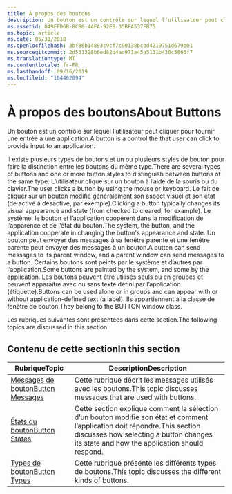 ```yaml
---
title: À propos des boutons
description: Un bouton est un contrôle sur lequel l’utilisateur peut cliquer pour fournir une entrée à une application.
ms.assetid: 849FFD6B-8CB6-44FA-92EB-35BFA537FB75
ms.topic: article
ms.date: 05/31/2018
ms.openlocfilehash: 3bf86b14893c9cf7c90138bcbd4219751d679b01
ms.sourcegitcommit: 2d531328b6ed82d4ad971a45a5131b430c5866f7
ms.translationtype: MT
ms.contentlocale: fr-FR
ms.lasthandoff: 09/16/2019
ms.locfileid: "104462094"
---
```

# <a name="about-buttons"></a><span data-ttu-id="bd7ed-103">À propos des boutons</span><span class="sxs-lookup"><span data-stu-id="bd7ed-103">About Buttons</span></span>

<span data-ttu-id="bd7ed-104">Un bouton est un contrôle sur lequel l’utilisateur peut cliquer pour fournir une entrée à une application.</span><span class="sxs-lookup"><span data-stu-id="bd7ed-104">A button is a control the that user can click to provide input to an application.</span></span>

<span data-ttu-id="bd7ed-105">Il existe plusieurs types de boutons et un ou plusieurs styles de bouton pour faire la distinction entre les boutons du même type.</span><span class="sxs-lookup"><span data-stu-id="bd7ed-105">There are several types of buttons and one or more button styles to distinguish between buttons of the same type.</span></span> <span data-ttu-id="bd7ed-106">L’utilisateur clique sur un bouton à l’aide de la souris ou du clavier.</span><span class="sxs-lookup"><span data-stu-id="bd7ed-106">The user clicks a button by using the mouse or keyboard.</span></span> <span data-ttu-id="bd7ed-107">Le fait de cliquer sur un bouton modifie généralement son aspect visuel et son état (de activé à désactivé, par exemple).</span><span class="sxs-lookup"><span data-stu-id="bd7ed-107">Clicking a button typically changes its visual appearance and state (from checked to cleared, for example).</span></span> <span data-ttu-id="bd7ed-108">Le système, le bouton et l’application coopèrent dans la modification de l’apparence et de l’état du bouton.</span><span class="sxs-lookup"><span data-stu-id="bd7ed-108">The system, the button, and the application cooperate in changing the button's appearance and state.</span></span> <span data-ttu-id="bd7ed-109">Un bouton peut envoyer des messages à sa fenêtre parente et une fenêtre parente peut envoyer des messages à un bouton.</span><span class="sxs-lookup"><span data-stu-id="bd7ed-109">A button can send messages to its parent window, and a parent window can send messages to a button.</span></span> <span data-ttu-id="bd7ed-110">Certains boutons sont peints par le système et d’autres par l’application.</span><span class="sxs-lookup"><span data-stu-id="bd7ed-110">Some buttons are painted by the system, and some by the application.</span></span> <span data-ttu-id="bd7ed-111">Les boutons peuvent être utilisés seuls ou en groupes et peuvent apparaître avec ou sans texte défini par l’application (étiquette).</span><span class="sxs-lookup"><span data-stu-id="bd7ed-111">Buttons can be used alone or in groups and can appear with or without application-defined text (a label).</span></span> <span data-ttu-id="bd7ed-112">Ils appartiennent à la classe de fenêtre de bouton.</span><span class="sxs-lookup"><span data-stu-id="bd7ed-112">They belong to the BUTTON window class.</span></span>

<span data-ttu-id="bd7ed-113">Les rubriques suivantes sont présentées dans cette section.</span><span class="sxs-lookup"><span data-stu-id="bd7ed-113">The following topics are discussed in this section.</span></span>

## <a name="in-this-section"></a><span data-ttu-id="bd7ed-114">Contenu de cette section</span><span class="sxs-lookup"><span data-stu-id="bd7ed-114">In this section</span></span>



| <span data-ttu-id="bd7ed-115">Rubrique</span><span class="sxs-lookup"><span data-stu-id="bd7ed-115">Topic</span></span>                                                  | <span data-ttu-id="bd7ed-116">Description</span><span class="sxs-lookup"><span data-stu-id="bd7ed-116">Description</span></span>                                                                                                        |
|--------------------------------------------------------|--------------------------------------------------------------------------------------------------------------------|
| [<span data-ttu-id="bd7ed-117">Messages de bouton</span><span class="sxs-lookup"><span data-stu-id="bd7ed-117">Button Messages</span></span>](button-messages.md)<br/>      | <span data-ttu-id="bd7ed-118">Cette rubrique décrit les messages utilisés avec les boutons.</span><span class="sxs-lookup"><span data-stu-id="bd7ed-118">This topic discusses messages that are used with buttons.</span></span><br/>                                               |
| [<span data-ttu-id="bd7ed-119">États du bouton</span><span class="sxs-lookup"><span data-stu-id="bd7ed-119">Button States</span></span>](button-states.md)<br/>          | <span data-ttu-id="bd7ed-120">Cette section explique comment la sélection d’un bouton modifie son état et comment l’application doit répondre.</span><span class="sxs-lookup"><span data-stu-id="bd7ed-120">This section discusses how selecting a button changes its state and how the application should respond.</span></span><br/> |
| [<span data-ttu-id="bd7ed-121">Types de bouton</span><span class="sxs-lookup"><span data-stu-id="bd7ed-121">Button Types</span></span>](button-types-and-styles.md)<br/> | <span data-ttu-id="bd7ed-122">Cette rubrique présente les différents types de boutons.</span><span class="sxs-lookup"><span data-stu-id="bd7ed-122">This topic discusses the different kinds of buttons.</span></span><br/>                                                    |



 

 

 





